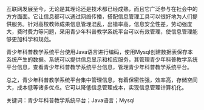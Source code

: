 互联网发展至今，无论是其理论还是技术都已经成熟，而且它广泛参与在社会中的方方面面。它让信息都可以通过网络传播，搭配信息管理工具可以很好地为人们提供服务。针对高校教师成果信息管理混乱，出错率高，信息安全性差，劳动强度大，费时费力等问题，采用青少年科普教学系统平台可以有效管理，使信息管理能够更加科学和规范。

青少年科普教学系统平台使用Java语言进行编码，使用Mysql创建数据表保存本系统产生的数据。系统可以提供信息显示和相应服务，其管理青少年科普教学系统平台信息，查看青少年科普教学系统平台信息，管理青少年科普教学系统平台。

总之，青少年科普教学系统平台集中管理信息，有着保密性强，效率高，存储空间大，成本低等诸多优点。它可以降低信息管理成本，实现信息管理计算机化。

关键词：青少年科普教学系统平台；Java语言；Mysql

